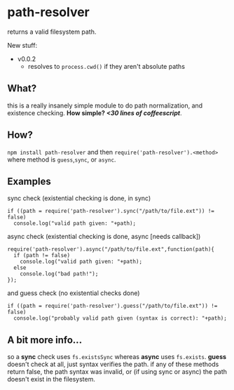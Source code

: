 path-resolver
=============

returns a valid filesystem path.


New stuff:
  + v0.0.2
    - resolves to `process.cwd()` if they aren't absolute paths

## What?

this is a really insanely simple module to do path normalization, and existence checking.
__How simple? *<30 lines of coffeescript*__.

## How?

`npm install path-resolver` and then `require('path-resolver').<method>` where method is `guess`,`sync`, or `async`.


## Examples

sync check (existential checking is done, in sync)
```
if ((path = require('path-resolver').sync("/path/to/file.ext")) != false)
  console.log("valid path given: "+path);
```

async check (existential checking is done, async [needs callback])
```
require('path-resolver').async("/path/to/file.ext",function(path){
  if (path != false)
    console.log("valid path given: "+path);
  else
    console.log("bad path!");
});
```

and guess check (no existential checks done)
```
if ((path = require('path-resolver').guess("/path/to/file.ext")) != false)
  console.log("probably valid path given (syntax is correct): "+path);
```


## A bit more info...

so a __sync__ check uses `fs.existsSync` whereas __async__ uses `fs.exists`. __guess__ doesn't check at all, just syntax verifies the path.
if any of these methods return false, the path syntax was invalid, or (if using sync or async) the path doesn't exist in the filesystem.
